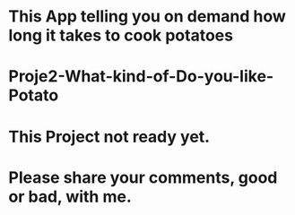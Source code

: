 # This App telling you on demand how long it takes to cook potatoes
# Proje2-What-kind-of-Do-you-like-Potato
# This Project not ready yet.
# Please share your comments, good or bad, with me.
